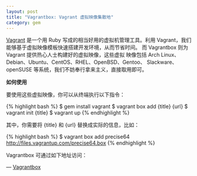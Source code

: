 ```yaml
---
layout: post
title: "Vagrantbox: Vagrant 虚拟映像集散地"
category: gem
---
```


[Vagrant][v] 是一个用 Ruby 写成的相当好用的虚拟机管理工具。利用
Vagrant，我们能够基于虚拟映像模板快速搭建开发环境，从而节省时间。
而 Vagrantbox 则为 Vagrant 提供热心人士构建好的虚拟映像，这些虚拟
映像包括 Arch Linux、Debian、Ubuntu、CentOS、RHEL、OpenBSD、Gentoo、
Slackware、openSUSE 等系统，我们不妨奉行拿来主义，直接取用即可。

**如何使用**

要使用这些虚拟映像，你可以从终端执行以下指令：

{% highlight bash %}
$ gem install vagrant
$ vagrant box add {title} {url}
$ vagrant init {title}
$ vagrant up
{% endhighlight %}

其中，你需要将 {title} 和 {url} 替换成实际的信息，比如：

{% highlight bash %}
$ vagrant box add precise64 http://files.vagrantup.com/precise64.box
{% endhighlight %}

Vagrantbox 可通过如下地址访问：

&mdash; [Vagrantbox](http://www.vagrantbox.es)

[v]: http://vagrantup.com
